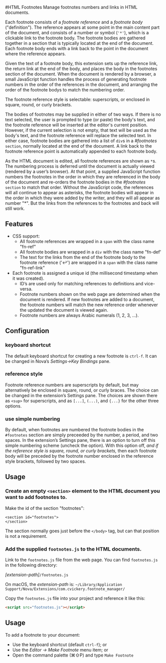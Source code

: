 
#HTML Footnotes
Manage footnotes numbers and links in HTML documents.

Each footnote consists of a *footnote reference* and a *footnote body* ("definition"). The reference appears at some point in the main content part of the document, and consists of a number or symbol (`'*'`), which is a clickable link to the footnote body. The footnote bodies are gathered together in a section that is typically located at the end of the document. Each footnote body ends with a link back to the point in the document where the reference appears.

Given the text of a footnote body, this extension sets up the reference link, the return link at the end of the body, and places the body in the footnotes section of the document. When the document is rendered by a browser, a small JavaScript function handles the process of generating footnote numbers in the order of the references in the document, and arranging the order of the footnote bodys to match the numbering order.

The footnote reference style is selectable: superscripts, or enclosed in square, round, or curly brackets.

The bodies of footnotes may be supplied in either of two ways. If there is no text selected, the user is prompted to type (or paste) the body's text, and the footnote reference will be inserted at the editor's current position. However, if the current selection is not empty, that text will be used as the body's text, and the footnote reference will replace the selected text. In either case, footnote bodies are gathered into a list of `div`s in a _#footnotes_ `section`, normally located at the end of the document. A link back to the footnote reference point is automatically appended to each footnote body. 

As the HTML document is edited, all footnote references are shown as `*`s. The numbering process is deferred until the document is actually viewed (rendered by a user’s browser). At that point, a supplied JavaScript function numbers the footnotes in the order in which they are referenced in the body of the document and re-orders the footnote bodies in the _#footnotes_ `section` to match that order. Without the JavaScript code, the references will all continue to appear as asterisks, the footnote bodies will appear in the order in which they were added by the writer, and they will all appear as number "*". But the links from the references to the footnotes and back will still work.

## Features
- CSS support:
    - All footnote references are wrapped in a `span` with the class name "fn-ref"
    - All footnote bodies are wrapped in a `div` with the class name "fn-def'
    - The text for the links from the end of the footnote body to the footnote reference ('↩') are wrapped in a `span` with the class name "fn-ref-link"
- Each footnote is assigned a unique id (the millisecond timestamp when it was created).
    - ID’s are used only for matching references to definitions and vice-versa.
    - Footnote numbers shown on the web page are determined when the document is rendered. If new footnotes are added to a document, the footnote numbers will match the new reference order whenever the updated the document is viewed again.
    - Footnote numbers are always Arabic numerals (1, 2, 3, ...).  

## Configuration

### keyboard shortcut

The default keyboard shortcut for creating a new footnote is `ctrl-f`. It can be changed in Nova’s *Settings→Key Bindings* pane.

### reference style
Footnote reference numbers are superscripts by default, but may alternatively be enclosed in square, round, or curly braces. The choice can be changed in the extension’s Settings pane. The choices are shown there as `<sup>` for superscripts, and as `[...]`, `(...)`, and `{...}` for the other three options.

### use simple numbering
By default, when footnotes are numbered the footnote bodies in the `#footnotes` section are simply preceeded by the number, a period, and two spaces. In the extension’s Settings pane, there is an option to turn off this simple numbering scheme (uncheck the option). With this option off, *and if the reference style is square, round, or curly brackets,* then each footnote body will be preceded by the footnote number enclosed in the reference style brackets, followed by two spaces.

## Usage

### Create an empty `<section>` element to the HTML document you want to add footnotes to.
Make the id of the section "footnotes":

```
<section id="footnotes">
</section>
```

The section normally goes just before the `</body>` tag, but can that position is not a requirement.

### Add the supplied `footnotes.js` to the HTML documents.
Link to the `footnotes.js` file from the web page.
You can find `footnotes.js` in the following directory:

_[extension-path]_`/footnotes.js`

On macOS, the _extension-path_ is:
`~/Library/Application Support/Nova/Extensions/com.cvickery.footnote_manager/`

Copy the `footnotes.js` file into your project and reference it like this:
```html
<script src="footnotes.js"></script>
```
## Usage

To add a footnote to your document:

- Use the keyboard shortcut (default `ctrl-f`); or
- Use the *Editor → Make Footnote* menu item; or
- Open the command palette (⌘⇧P) and type `Make Footnote`



